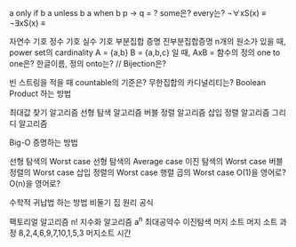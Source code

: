 a only if b
a unless b 
a when b
p → q  = ?
some은?
every는?
¬∀xS(x) ≡
¬∃xS(x) ≡

자연수 기호
정수 기호
실수 기호
부분집합 증명
진부분집합증명
n개의 원소가 있을 때, power set의 cardinality
A = {a,b} B = {a,b,c} 일 때, AxB =
함수의 정의
one to one은? 한글이름, 정의
onto는? //
Bijection은?

빈 스트링을 적을 때
countable의 기준은?
무한집합의 카디널리티는?
Boolean Product 하는 방법

최대값 찾기 알고리즘
선형 탐색 알고리즘
버블 정렬 알고리즘
삽입 정렬 알고리즘
그리디 알고리즘

Big-O 증명하는 방법

선형 탐색의 Worst case
선형 탐색의 Average case
이진 탐색의 Worst case
버블 정렬의 Worst case
삽입 정렬의 Worst case
행렬 곱의 Worst case
O(1)을 영어로?
O(n)을 영어로?

수학적 귀납법 하는 방법
비둘기 집 원리 공식

팩토리얼 알고리즘 n!
지수화 알고리즘 a<sup>n</sup>
최대공약수
이진탐색
머지 소트
머지 소트 과정
8,2,4,6,9,7,10,1,5,3
머지소트 시간